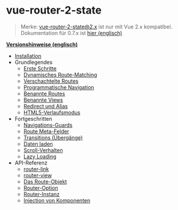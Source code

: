# vue-router-2-state

<!--email_off-->

> Merke: vue-router-2-state@2.x ist nur mit Vue 2.x kompatibel. Dokumentation für 0.7.x ist [hier (englisch)](https://github.com/zachhaber/vue-router-state/tree/1.0/docs/en)

<!--/email_off-->

**[Versionshinweise (englisch)](https://github.com/zachhaber/vue-router-state/releases)**

- [Installation](installation.md)
- Grundlegendes
  - [Erste Schritte](essentials/getting-started.md)
  - [Dynamisches Route-Matching](essentials/dynamic-matching.md)
  - [Verschachtelte Routes](essentials/nested-routes.md)
  - [Programmatische Navigation](essentials/navigation.md)
  - [Benannte Routes](essentials/named-routes.md)
  - [Benannte Views](essentials/named-views.md)
  - [Redirect und Alias](essentials/redirect-and-alias.md)
  - [HTML5-Verlaufsmodus](essentials/history-mode.md)
- Fortgeschritten
  - [Navigations-Guards](advanced/navigation-guards.md)
  - [Route Meta-Felder](advanced/meta.md)
  - [Transitions (Übergänge)](advanced/transitions.md)
  - [Daten laden](advanced/data-fetching.md)
  - [Scroll-Verhalten](advanced/scroll-behavior.md)
  - [Lazy Loading](advanced/lazy-loading.md)
- API-Referenz
  - [router-link](api/router-link.md)
  - [router-view](api/router-view.md)
  - [Das Route-Objekt](api/route-object.md)
  - [Router-Option](api/options.md)
  - [Router-Instanz](api/router-instance.md)
  - [Injection von Komponenten](api/component-injections.md)
